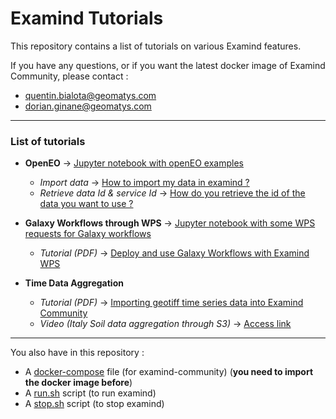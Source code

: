 # Examind Tutorials

This repository contains a list of tutorials on various Examind features.

If you have any questions, or if you want the latest docker image of Examind Community, please contact :
- quentin.bialota@geomatys.com
- dorian.ginane@geomatys.com

---

### List of tutorials 
- **OpenEO** -> [Jupyter notebook with openEO examples](./openEO/openeo_examind_example.ipynb)
  - *Import data* -> [How to import my data in examind ?](./openEO/import_data.md)
  - *Retrieve data Id & service Id* -> [How do you retrieve the id of the data you want to use ?](./openEO/retrieve_data_id.md)


- **Galaxy Workflows through WPS** -> [Jupyter notebook with some WPS requests for Galaxy workflows](./GalaxyWPS/galaxy_workflows_wps.ipynb)
  - *Tutorial (PDF)* -> [Deploy and use Galaxy Workflows with Examind WPS](./GalaxyWPS/Deploy%20and%20Use%20Galaxy%20Workflow%20With%20Exa%20WPS.pdf)


- **Time Data Aggregation**
  - *Tutorial (PDF)* -> [Importing geotiff time series data into Examind Community](./TimeDataAggregation/Importing%20geotiff%20time%20series%20data%20into%20Examind%20Community.pdf)
  - *Video (Italy Soil data aggregation through S3)* -> [Access link](https://nextcloud.geomatys.com/s/jQi6aj2iXXDFkKG)

---

You also have in this repository :
- A [docker-compose](./docker-compose.yml) file (for examind-community) (**you need to import the docker image before**)
- A [run.sh](./run.sh) script (to run examind)
- A [stop.sh](./stop.sh) script (to stop examind)